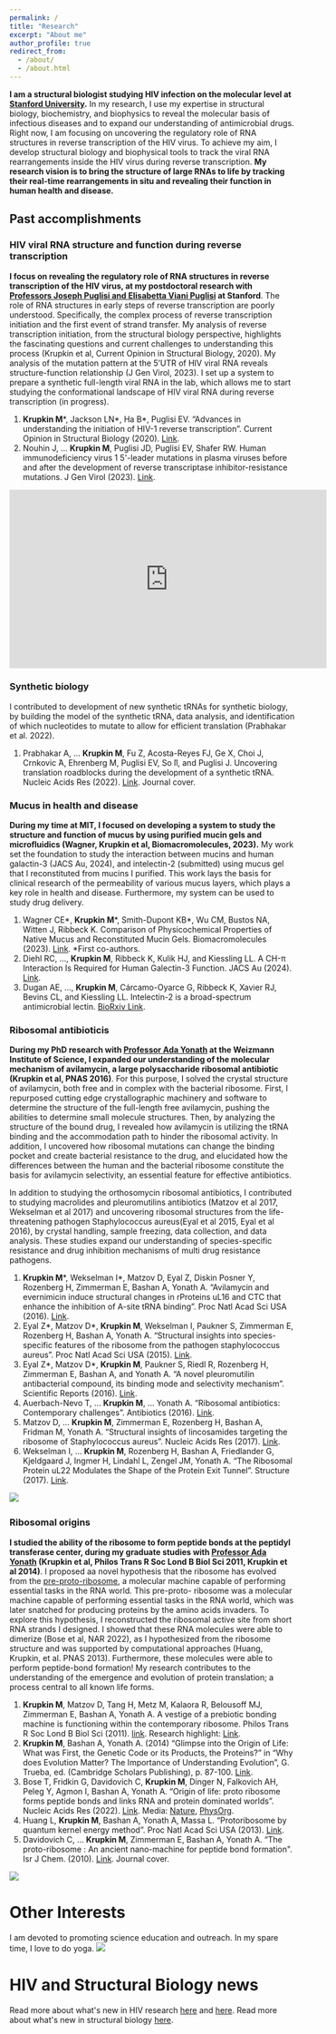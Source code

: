 ```yaml
---
permalink: /
title: "Research"
excerpt: "About me"
author_profile: true
redirect_from: 
  - /about/
  - /about.html
---
```


**I am a structural biologist studying HIV infection on the molecular level at [Stanford University](https://profiles.stanford.edu/miri-krupkin).** In my research, I use my expertise in structural biology, biochemistry, and biophysics to reveal the molecular basis of infectious diseases and to expand our understanding of antimicrobial drugs. Right now, I am focusing on uncovering the regulatory role of RNA structures in reverse transcription of the HIV virus. To achieve my aim, I develop structural biology and biophysical tools to track the viral RNA rearrangements inside the HIV virus during reverse transcription. **My research vision is to bring the structure of large RNAs to life by tracking their real-time rearrangements in situ and revealing their function in human health and disease.**


## Past accomplishments
### HIV viral RNA structure and function during reverse transcription
**I focus on revealing the regulatory role of RNA structures in reverse transcription of the HIV virus, at my postdoctoral research with [Professors Joseph Puglisi and Elisabetta Viani Puglisi](https://puglisi.stanford.edu) at Stanford**. The role of RNA structures in early steps of reverse transcription are poorly understood. Specifically, the complex process of reverse transcription initiation and the first event of strand transfer. My analysis of reverse transcription initiation, from the structural biology perspective, highlights the fascinating questions and current challenges to understanding this process (Krupkin et al, Current Opinion in Structural Biology, 2020). My analysis of the mutation pattern at the 5’UTR of HIV viral RNA reveals structure-function relationship (J Gen Virol, 2023). I set up a system to prepare a synthetic full-length viral RNA in the lab, which allows me to start studying the conformational landscape of HIV viral RNA during reverse transcription (in progress). 

1. **Krupkin M**\*, Jackson LN\*, Ha B\*, Puglisi EV. “Advances in understanding the initiation of HIV-1 reverse transcription”. Current Opinion in Structural Biology (2020). [Link](https://www.sciencedirect.com/science/article/pii/S0959440X20301354?via%3Dihub).
2. Nouhin J, ... **Krupkin M**, Puglisi JD, Puglisi EV, Shafer RW. Human immunodeficiency virus 1 5'-leader mutations in plasma viruses before and after the development of reverse transcriptase inhibitor-resistance mutations. J Gen Virol (2023). [Link](https://www.microbiologyresearch.org/content/journal/jgv/10.1099/jgv.0.001898).

<iframe width="560" height="315" src="https://www.youtube.com/embed/HgKtNtVx-oQ?si=yAvsifTjvDl3rw0w" title="YouTube video player" frameborder="0" allow="accelerometer; autoplay; clipboard-write; encrypted-media; gyroscope; picture-in-picture; web-share" referrerpolicy="strict-origin-when-cross-origin" allowfullscreen></iframe>

### Synthetic biology
I contributed to development of new synthetic tRNAs for synthetic biology, by building the model of the synthetic tRNA, data analysis, and identification of which nucleotides to mutate to allow for efficient translation (Prabhakar et al. 2022).
1. Prabhakar A, ... **Krupkin M**, Fu Z, Acosta-Reyes FJ, Ge X, Choi J, Crnkovic ́A, Ehrenberg M, Puglisi EV, So ̈ll, and Puglisi J. Uncovering translation roadblocks during the development of a synthetic tRNA. Nucleic Acids Res (2022). [Link](https://academic.oup.com/nar/article/50/18/10201/6649945?login=false). Journal cover.

### Mucus in health and disease 
**During my time at MIT, I focused on developing a system to study the structure and function of mucus by using purified mucin gels and microfluidics (Wagner, Krupkin et al, Biomacromolecules, 2023).** My work set the foundation to study the interaction between mucins and human galactin-3 (JACS Au, 2024), and intelectin-2 (submitted) using mucus gel that I reconstituted from mucins I purified. This work lays the basis for clinical research of the permeability of various mucus layers, which plays a key role in health and disease. Furthermore, my system can be used to study drug delivery. 
1. Wagner CE\*, **Krupkin M**\*, Smith-Dupont KB\*, Wu CM, Bustos NA, Witten J, Ribbeck K. Comparison of Physicochemical Properties of Native Mucus and Reconstituted Mucin Gels. Biomacromolecules (2023). [Link](https://pubs.acs.org/doi/10.1021/acs.biomac.2c01016). \*First co-authors.
2. Diehl RC, ..., **Krupkin M**, Ribbeck K, Kulik HJ, and Kiessling LL. A CH-π Interaction Is Required for Human Galectin-3 Function. JACS Au (2024). [Link](https://pubs.acs.org/doi/10.1021/jacsau.4c00357).
3. Dugan AE, …, **Krupkin M**, Cárcamo-Oyarce G, Ribbeck K, Xavier RJ, Bevins CL, and Kiessling LL. Intelectin-2 is a broad-spectrum antimicrobial lectin. [BioRxiv Link](https://www.biorxiv.org/content/10.1101/2025.06.09.658748v1). 

### Ribosomal antibioticis 
**During my PhD research with [Professor Ada Yonath](http://www.weizmann.ac.il/sb/Pages/Yonath/) at the Weizmann Institute of Science, I expanded our understanding of the molecular mechanism of avilamycin, a large polysaccharide ribosomal antibiotic (Krupkin et al, PNAS 2016)**. For this purpose, I solved the crystal structure of avilamycin, both free and in complex with the bacterial ribosome. First, I repurposed cutting edge crystallographic machinery and software to determine the structure of the full-length free avilamycin, pushing the abilities to determine small molecule structures. Then, by analyzing the structure of the bound drug, I revealed how avilamycin is utilizing the tRNA binding and the accommodation path to hinder the ribosomal activity. In addition, I uncovered how ribosomal mutations can change the binding pocket and create bacterial resistance to the drug, and elucidated how the differences between the human and the bacterial ribosome constitute the basis for avilamycin selectivity, an essential feature for effective antibiotics. </p>

<p> In addition to studying the orthosomycin ribosomal antibiotics, I contributed to studying macrolides and pleuromutilins antibiotics (Matzov et al 2017, Wekselman et al 2017) and uncovering ribosomal structures from the life-threatening pathogen Staphylococcus aureus(Eyal et al 2015, Eyal et al 2016), by crystal handling, sample freezing, data collection, and data analysis. These studies expand our understanding of species-specific resistance and drug inhibition mechanisms of multi drug resistance pathogens.  </p>

1. **Krupkin M**\*, Wekselman I\*, Matzov D, Eyal Z, Diskin Posner Y, Rozenberg H, Zimmerman E, Bashan A, Yonath A. “Avilamycin and evernimicin induce structural changes in rProteins uL16 and CTC that enhance the inhibition of A-site tRNA binding”. Proc Natl Acad Sci USA (2016). [Link](https://www.pnas.org/content/113/44/E6796).
2. Eyal Z\*, Matzov D\*, **Krupkin M**, Wekselman I, Paukner S, Zimmerman E, Rozenberg H, Bashan A, Yonath A. “Structural insights into species-specific features of the ribosome from the pathogen staphylococcus aureus”. Proc Natl Acad Sci USA (2015). [Link](https://www.pnas.org/content/112/43/E5805).
3. Eyal Z\*, Matzov D\*, **Krupkin M**, Paukner S, Riedl R, Rozenberg H, Zimmerman E, Bashan A, and Yonath A. “A novel pleuromutilin antibacterial compound, its binding mode and selectivity mechanism”. Scientific Reports (2016). [Link](https://www.nature.com/articles/srep39004).
4. Auerbach-Nevo T, ... **Krupkin M**, ... Yonath A. “Ribosomal antibiotics: Contemporary challenges”. Antibiotics (2016). [Link](https://www.mdpi.com/2079-6382/5/3/24).
5. Matzov D, ... **Krupkin M**, Zimmerman E, Rozenberg H, Bashan A, Fridman M, Yonath A. “Structural insights of lincosamides targeting the ribosome of Staphylococcus aureus”. Nucleic Acids Res (2017). [Link](https://academic.oup.com/nar/article/45/17/10284/4056233).
6. Wekselman I, ... **Krupkin M**, Rozenberg H, Bashan A, Friedlander G, Kjeldgaard J, Ingmer H, Lindahl L, Zengel JM, Yonath A. “The Ribosomal Protein uL22 Modulates the Shape of the Protein Exit Tunnel”. Structure (2017). [Link](https://www.cell.com/structure/fulltext/S0969-2126(17)30184-3?_returnURL=https%3A%2F%2Flinkinghub.elsevier.com%2Fretrieve%2Fpii%2FS0969212617301843%3Fshowall%3Dtrue).


![](/images/avilamycin-wide.png) 

### Ribosomal origins 
**I studied the ability of the ribosome to form peptide bonds at the peptidyl transferase center, during my graduate studies with [Professor Ada Yonath](http://www.weizmann.ac.il/sb/Pages/Yonath/) (Krupkin et al, Philos Trans R Soc Lond B Biol Sci 2011, Krupkin et al 2014)**. I proposed aa novel hypothesis that the ribosome has evolved from the [pre-proto-ribosome](https://www.ncbi.nlm.nih.gov/pmc/articles/PMC3158926/), a molecular machine capable of performing essential tasks in the RNA world. This pre-proto- ribosome was a molecular machine capable of performing essential tasks in the RNA world, which was later snatched for producing proteins by the amino acids invaders. To explore this hypothesis, I reconstructed the ribosomal active site from short RNA strands I designed. I showed that these RNA molecules were able to dimerize (Bose et al, NAR 2022), as I hypothesized from the ribosome structure and was supported by computational approaches (Huang, Krupkin, et al. PNAS 2013). Furthermore, these molecules were able to perform peptide-bond formation! My research contributes to the understanding of the emergence and evolution of protein translation; a process central to all known life forms.

1. **Krupkin M**, Matzov D, Tang H, Metz M, Kalaora R, Belousoff MJ, Zimmerman E, Bashan A, Yonath A. A vestige of a prebiotic bonding machine is functioning within the contemporary ribosome. Philos Trans R Soc Lond B Biol Sci (2011). [link](https://www.ncbi.nlm.nih.gov/pmc/articles/PMC3158926/). Research highlight: [Link](https://royalsocietypublishing.org/doi/10.1098/rstb.2011.0133).
2. **Krupkin M**, Bashan A, Yonath A. (2014) “Glimpse into the Origin of Life: What was First, the Genetic Code or its Products, the Proteins?” in “Why does Evolution Matter? The Importance of Understanding Evolution”, G. Trueba, ed. (Cambridge Scholars Publishing), p. 87-100. [Link](https://books.google.com/books?id=f-OmBgAAQBAJ&pg=PA87&lpg=PA87&dq=Glimpse+into+the+Origin+of+Life:+What+was+First,+the+Genetic+Code+or+its+Products,+the+Proteins&source=bl&ots=OfDCcxfFms&sig=ACfU3U1jf3a2PyFrnEm_H8k-J_vAotgYvg&hl=en&sa=X&ved=2ahUKEwjwgOjcz_XpAhXTIjQIHcnGBGkQ6AEwAXoECAkQAQ#v=onepage&q=Glimpse%20into%20the%20Origin%20of%20Life%3A%20What%20was%20First%2C%20the%20Genetic%20Code%20or%20its%20Products%2C%20the%20Proteins&f=false).
3. Bose T, Fridkin G, Davidovich C, **Krupkin M**, Dinger N, Falkovich AH, Peleg Y, Agmon I, Bashan A, Yonath A. “Origin of life: proto ribosome forms peptide bonds and links RNA and protein dominated worlds”. Nucleic Acids Res (2022). [Link](https://academic.oup.com/nar/article/50/4/1815/6523807?login=false). Media: [Nature](https://www.nature.com/articles/d41586-023-00574-4), [PhysOrg](https://phys.org/news/2022-09-life-rna-pocket.html#google_vignette).
4.  Huang L, **Krupkin M**, Bashan A, Yonath A, Massa L. “Protoribosome by quantum kernel energy method”. Proc Natl Acad Sci USA (2013). [Link](https://www.pnas.org/doi/10.1073/pnas.1314112110).
5. Davidovich C, ... **Krupkin M**, Zimmerman E, Bashan A, Yonath A. “The proto-ribosome : An ancient nano-machine for peptide bond formation". Isr J Chem. (2010). [Link](https://onlinelibrary.wiley.com/doi/10.1002/ijch.201000012). Journal cover.

  ![](/images/2011-protoribosome.png)     


Other Interests
======
I am devoted to promoting science education and outreach. 
In my spare time, I love to do yoga. 
![](/images/Yoga-Boston.png) 

HIV and Structural Biology news
======
Read more about what's new in HIV research [here](https://mirikrupkin.github.io/posts/2020/04/blog-post-2/) and [here](https://mirikrupkin.github.io/posts/2020/05/blog-post-1/). Read more about what's new in structural biology [here](https://mirikrupkin.github.io/posts/2020/06/blog-post-1/). 



